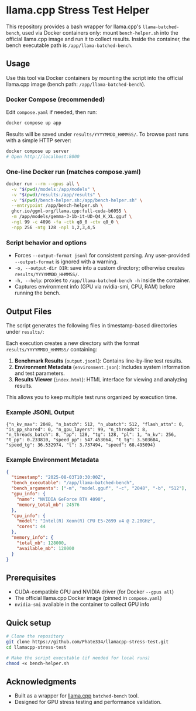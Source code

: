# llama.cpp Stress Test Helper

This repository provides a bash wrapper for llama.cpp's `llama-batched-bench`, used via Docker containers only: mount `bench-helper.sh` into the official llama.cpp image and run it to collect results. Inside the container, the bench executable path is `/app/llama-batched-bench`.

## Usage

Use this tool via Docker containers by mounting the script into the official llama.cpp image (bench path: `/app/llama-batched-bench`).

### Docker Compose (recommended)

Edit `compose.yaml` if needed, then run:

```bash
docker compose up app
```

Results will be saved under `results/YYYYMMDD_HHMMSS/`. To browse past runs with a simple HTTP server:

```bash
docker compose up server
# Open http://localhost:8000
```

### One-line Docker run (matches compose.yaml)

```bash
docker run --rm --gpus all \
  -v "$(pwd)/models:/app/models" \
  -v "$(pwd)/results:/app/results" \
  -v "$(pwd)/bench-helper.sh:/app/bench-helper.sh" \
  --entrypoint /app/bench-helper.sh \
  ghcr.io/ggml-org/llama.cpp:full-cuda-b6055 \
  -m /app/models/gemma-3-1b-it-UD-Q4_K_XL.gguf \
  -ngl 99 -c 4096 -fa -ctk q8_0 -ctv q8_0 \
  -npp 256 -ntg 128 -npl 1,2,3,4,5
```

### Script behavior and options

- Forces `--output-format jsonl` for consistent parsing. Any user-provided `--output-format` is ignored with a warning.
- `-o, --output-dir DIR`: save into a custom directory; otherwise creates `results/YYYYMMDD_HHMMSS/`.
- `-h, --help`: proxies to `/app/llama-batched-bench -h` inside the container.
- Captures environment info (GPU via nvidia-smi, CPU, RAM) before running the bench.

## Output Files

The script generates the following files in timestamp-based directories under `results/`:

Each execution creates a new directory with the format `results/YYYYMMDD_HHMMSS/` containing:

1. **Benchmark Results** (`output.jsonl`): Contains line-by-line test results.
2. **Environment Metadata** (`environment.json`): Includes system information and test parameters.
3. **Results Viewer** (`index.html`): HTML interface for viewing and analyzing results.

This allows you to keep multiple test runs organized by execution time.

### Example JSONL Output

```jsonl
{"n_kv_max": 2048, "n_batch": 512, "n_ubatch": 512, "flash_attn": 0, "is_pp_shared": 0, "n_gpu_layers": 99, "n_threads": 8, "n_threads_batch": 8, "pp": 128, "tg": 128, "pl": 1, "n_kv": 256, "t_pp": 0.233810, "speed_pp": 547.453064, "t_tg": 3.503684, "speed_tg": 36.532974, "t": 3.737494, "speed": 68.495094}
```

### Example Environment Metadata

```json
{
  "timestamp": "2025-08-03T10:30:00Z",
  "bench_executable": "/app/llama-batched-bench",
  "bench_arguments": ["-m", "model.gguf", "-c", "2048", "-b", "512"],
  "gpu_info": {
    "name": "NVIDIA GeForce RTX 4090",
    "memory_total_mb": 24576
  },
  "cpu_info": {
    "model": "Intel(R) Xeon(R) CPU E5-2699 v4 @ 2.20GHz",
    "cores": 44
  },
  "memory_info": {
    "total_mb": 128000,
    "available_mb": 120000
  }
}
```

## Prerequisites

- CUDA-compatible GPU and NVIDIA driver (for Docker `--gpus all`)
- The official llama.cpp Docker image (pinned in `compose.yaml`)
- `nvidia-smi` available in the container to collect GPU info

## Quick setup

```bash
# Clone the repository
git clone https://github.com/Phate334/llamacpp-stress-test.git
cd llamacpp-stress-test

# Make the script executable (if needed for local runs)
chmod +x bench-helper.sh
```

## Acknowledgments

- Built as a wrapper for [llama.cpp](https://github.com/ggml-org/llama.cpp) `batched-bench` tool.
- Designed for GPU stress testing and performance validation.
